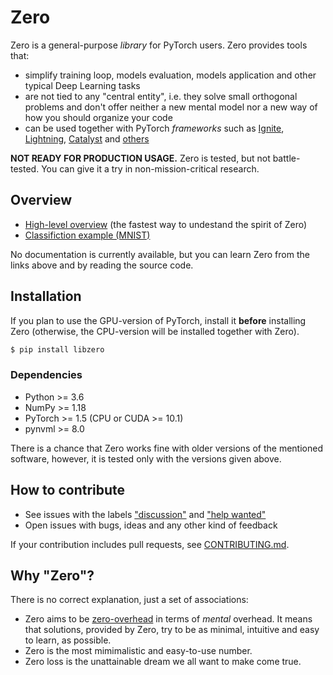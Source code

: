 # Zero
Zero is a general-purpose *library* for PyTorch users. Zero provides tools that:
- simplify training loop, models evaluation, models application and other typical Deep Learning tasks
- are not tied to any "central entity", i.e. they solve small orthogonal problems and don't offer neither a new mental model nor a new way of how you should organize your code
- can be used together with PyTorch *frameworks* such as [Ignite](https://github.com/pytorch/ignite), [Lightning](https://github.com/PytorchLightning/pytorch-lightning), [Catalyst](https://github.com/catalyst-team/catalyst) and [others](https://pytorch.org/ecosystem)

**NOT READY FOR PRODUCTION USAGE.** Zero is tested, but not battle-tested. You can give it a try in non-mission-critical research.

## Overview
- [High-level overview](./other/OVERVIEW.md) (the fastest way to undestand the spirit of Zero)
- [Classifiction example (MNIST)](https://github.com/Yura52/zero/blob/master/examples/mnist.py)

No documentation is currently available, but you can learn Zero from the links above and by reading the source code.

## Installation
If you plan to use the GPU-version of PyTorch, install it **before** installing Zero (otherwise, the CPU-version will be installed together with Zero).

```bash
$ pip install libzero
```

### Dependencies
- Python >= 3.6
- NumPy >= 1.18
- PyTorch >= 1.5 (CPU or CUDA >= 10.1)
- pynvml >= 8.0

There is a chance that Zero works fine with older versions of the mentioned software, however, it is tested only with the versions given above.

## How to contribute
- See issues with the labels ["discussion"](https://github.com/Yura52/zero/issues?q=is%3Aopen+is%3Aissue+label%3A%22help+wanted%22+label%3Adiscussion) and ["help wanted"](https://github.com/Yura52/zero/issues?q=is%3Aopen+is%3Aissue+label%3A%22help+wanted%22)
- Open issues with bugs, ideas and any other kind of feedback

If your contribution includes pull requests, see [CONTRIBUTING.md](./other/CONTRIBUTING.md).

## Why "Zero"?
There is no correct explanation, just a set of associations:
- Zero aims to be [zero-overhead](https://isocpp.org/wiki/faq/big-picture#zero-overhead-principle) in terms of *mental* overhead. It means that solutions, provided by Zero, try to be as minimal, intuitive and easy to learn, as possible.
- Zero is the most mimimalistic and easy-to-use number.
- Zero loss is the unattainable dream we all want to make come true.
